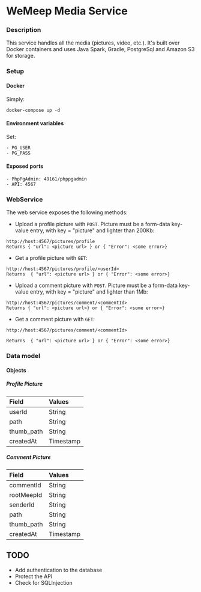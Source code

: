 # WeMeep Media Service
### Description
This service handles all the media (pictures, video, etc.). It's built over Docker containers and uses Java Spark, Gradle, PostgreSql and
Amazon S3 for storage.

### Setup
#### Docker
Simply:
```
docker-compose up -d
```
#### Environment variables
Set:
```
- PG_USER
- PG_PASS
```

#### Exposed ports
```
- PhpPgAdmin: 49161/phppgadmin
- API: 4567
```

### WebService
The web service exposes the following methods:

- Upload a profile picture with `POST`. Picture must be a form-data key-value entry, with
 key = "picture" and lighter than 200Kb:

```
http://host:4567/pictures/profile
Returns { "url": <picture url> } or { "Error": <some error>}
```


- Get a profile picture with `GET`:

```
http://host:4567/pictures/profile/<userId>
Returns  { "url": <picture url> } or { "Error": <some error>}
```

- Upload a comment picture with `POST`. Picture must be a form-data key-value entry, with
key = "picture" and lighter than 1Mb:

```
http://host:4567/pictures/comment/<commentId>
Returns { "url": <picture url>} or { "Error": <some error>}
```


- Get a comment picture with `GET`:

```
http://host:4567/pictures/comment/<commentId>

Returns  { "url": <picture url> } or { "Error": <some error>}
```


### Data model
#### Objects
##### Profile Picture
|  Field      |  Values   |
| :---------- | :-------- |
| userId      | String    |
| path        | String    |
| thumb_path  | String    |
| createdAt   | Timestamp |

##### Comment Picture
|  Field      |  Values   |
| :---------- | :-------- |
| commentId   | String    |
| rootMeepId  | String    |
| senderId    | String    |
| path        | String    |
| thumb_path  | String    |
| createdAt   | Timestamp |


## TODO
- Add authentication to the database
- Protect the API
- Check for SQLInjection